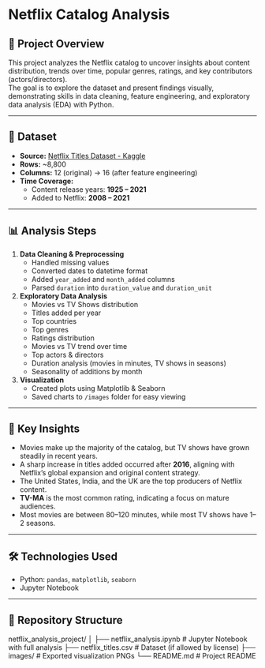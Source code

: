 # Netflix Catalog Analysis

## 📌 Project Overview
This project analyzes the Netflix catalog to uncover insights about content distribution, trends over time, popular genres, ratings, and key contributors (actors/directors).  
The goal is to explore the dataset and present findings visually, demonstrating skills in data cleaning, feature engineering, and exploratory data analysis (EDA) with Python.

---

## 📂 Dataset
- **Source:** [Netflix Titles Dataset - Kaggle](https://www.kaggle.com/datasets/shivamb/netflix-shows)
- **Rows:** ~8,800  
- **Columns:** 12 (original) → 16 (after feature engineering)  
- **Time Coverage:**
  - Content release years: **1925 – 2021**
  - Added to Netflix: **2008 – 2021**

---

## 📊 Analysis Steps
1. **Data Cleaning & Preprocessing**
   - Handled missing values
   - Converted dates to datetime format
   - Added `year_added` and `month_added` columns
   - Parsed `duration` into `duration_value` and `duration_unit`
2. **Exploratory Data Analysis**
   - Movies vs TV Shows distribution
   - Titles added per year
   - Top countries
   - Top genres
   - Ratings distribution
   - Movies vs TV trend over time
   - Top actors & directors
   - Duration analysis (movies in minutes, TV shows in seasons)
   - Seasonality of additions by month
3. **Visualization**
   - Created plots using Matplotlib & Seaborn
   - Saved charts to `/images` folder for easy viewing

---

## 📌 Key Insights
- Movies make up the majority of the catalog, but TV shows have grown steadily in recent years.
- A sharp increase in titles added occurred after **2016**, aligning with Netflix’s global expansion and original content strategy.
- The United States, India, and the UK are the top producers of Netflix content.
- **TV-MA** is the most common rating, indicating a focus on mature audiences.
- Most movies are between 80–120 minutes, while most TV shows have 1–2 seasons.

---

## 🛠 Technologies Used
- Python: `pandas`, `matplotlib`, `seaborn`
- Jupyter Notebook

---

## 📂 Repository Structure

netflix_analysis_project/
│
├── netflix_analysis.ipynb # Jupyter Notebook with full analysis
├── netflix_titles.csv # Dataset (if allowed by license)
├── images/ # Exported visualization PNGs
└── README.md # Project README